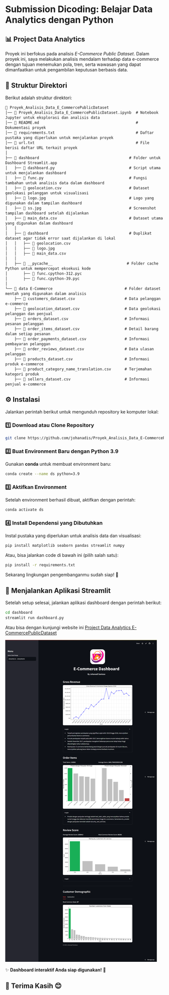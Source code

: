 # **Submission Dicoding: Belajar Data Analytics dengan Python**  

## 📊 **Project Data Analytics**  
 Proyek ini berfokus pada analisis *E-Commerce Public Dataset*. Dalam proyek ini, saya melakukan analisis mendalam terhadap data e-commerce dengan tujuan menemukan pola, tren, serta wawasan yang dapat dimanfaatkan untuk pengambilan keputusan berbasis data.  

## 📂 **Struktur Direktori**  
 
Berikut adalah struktur direktori:

```
📂 Proyek_Analisis_Data_E_CommercePublicDataset  
│── 📄 Proyek_Analisis_Data_E_CommercePublicDataset.ipynb  # Notebook Jupyter untuk eksplorasi dan analisis data  
│── 📄 README.md                                           # Dokumentasi proyek  
│── 📄 requirements.txt                                    # Daftar pustaka yang diperlukan untuk menjalankan proyek  
│── 📄 url.txt                                             # File berisi daftar URL terkait proyek  
│  
├── 📁 dashboard                                        # Folder untuk Dashboard Streamlit.app  
│   ├── 📄 dashboard.py                                 # Script utama untuk menjalankan dashboard  
│   ├── 📄 func.py                                      # Fungsi tambahan untuk analisis data dalam dashboard  
│   ├── 📄 geolocation.csv                              # Dataset geolokasi pelanggan untuk visualisasi  
│   ├── 📄 logo.jpg                                     # Logo yang digunakan dalam tampilan dashboard 
│   ├── 📄 ss.jpg                                       # Screenshot tampilan dashboard setelah dijalankan 
│   ├── 📄 main_data.csv                                # Dataset utama yang digunakan dalam dashboard  
│   │  
│   ├── 📁 dashboard                                    # Duplikat dataset agar tidak error saat dijalankan di lokal  
│   │   ├── 📄 geolocation.csv  
│   │   ├── 📄 logo.jpg  
│   │   ├── 📄 main_data.csv  
│   │  
│   ├── 📁 __pycache__                                 # Folder cache Python untuk mempercepat eksekusi kode  
│       ├── 📄 func.cpython-312.pyc  
│       ├── 📄 func.cpython-39.pyc  
│  
└── 📁 data E-Commerce                                # Folder dataset mentah yang digunakan dalam analisis  
    ├── 📄 customers_dataset.csv                      # Data pelanggan e-commerce  
    ├── 📄 geolocation_dataset.csv                    # Data geolokasi pelanggan dan penjual  
    ├── 📄 orders_dataset.csv                         # Informasi pesanan pelanggan  
    ├── 📄 order_items_dataset.csv                    # Detail barang dalam setiap pesanan  
    ├── 📄 order_payments_dataset.csv                 # Informasi pembayaran pelanggan  
    ├── 📄 order_reviews_dataset.csv                  # Data ulasan pelanggan  
    ├── 📄 products_dataset.csv                       # Informasi produk e-commerce  
    ├── 📄 product_category_name_translation.csv      # Terjemahan kategori produk  
    ├── 📄 sellers_dataset.csv                        # Informasi penjual e-commerce  
```
 

## ⚙ **Instalasi**  
Jalankan perintah berikut untuk mengunduh repository ke komputer lokal:  

### **1️⃣ Download atau Clone Repository**  
```bash
git clone https://github.com/johanadis/Proyek_Analisis_Data_E-CommercePublicDataset.git
```

### **2️⃣ Buat Environment Baru dengan Python 3.9**  
Gunakan **conda** untuk membuat environment baru:  
```bash
conda create --name ds python=3.9  
```

### **3️⃣ Aktifkan Environment**  
Setelah environment berhasil dibuat, aktifkan dengan perintah:  
```bash
conda activate ds  
```

### **4️⃣ Install Dependensi yang Dibutuhkan**  
Instal pustaka yang diperlukan untuk analisis data dan visualisasi:  
```bash
pip install matplotlib seaborn pandas streamlit numpy
```
Atau, bisa jalankan code di bawah ini (pilih salah satu):
```bash
pip install -r requirements.txt
```

Sekarang lingkungan pengembanganmu sudah siap! 🚀  

## 🎯 **Menjalankan Aplikasi Streamlit**  
Setelah setup selesai, jalankan aplikasi dashboard dengan perintah berikut:  

```bash
cd dashboard
streamlit run dashboard.py  
```  
Atau bisa dengan kunjungi website ini [Project Data Analytics E-CommercePublicDataset](https://e-commerce-johanadi.streamlit.app/)

<img src="./dashboard/ss.png" alt="SS Streamlit App"></img>

✨ **Dashboard interaktif Anda siap digunakan!** 🎉  



## 🙏 **Terima Kasih** 😊
